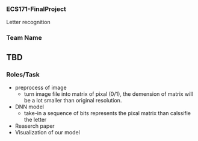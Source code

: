 ### ECS171-FinalProject
Letter recognition

### Team Name
## TBD

### Roles/Task
- preprocess of image
  - turn image file into matrix of pixal (0/1), the demension of matrix will be a lot smaller than original resolution.
- DNN model
  - take-in a sequence of bits represents the pixal matrix than calssifie the letter
- Reaserch paper
- Visualization of our model 
